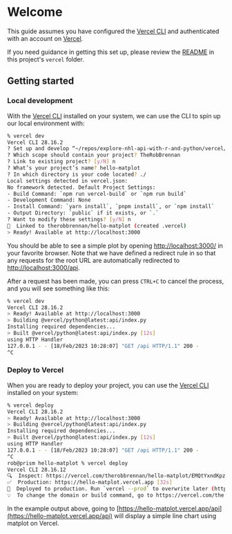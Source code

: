 # Welcome

This guide assumes you have configured the [Vercel CLI](https://vercel.com/docs/cli) and authenticated with an account on [Vercel](https://vercel.com).

If you need guidance in getting this set up, please review the [README](../README.md) in this project's `vercel` folder.

## Getting started

### Local development

With the [Vercel CLI](https://vercel.com/docs/cli) installed on your system, we can use the CLI to spin up our local environment with:

```sh
% vercel dev
Vercel CLI 28.16.2
? Set up and develop “~/repos/explore-nhl-api-with-r-and-python/vercel/hello-matplot”? [Y/n] y
? Which scope should contain your project? TheRobBrennan
? Link to existing project? [y/N] n
? What’s your project’s name? hello-matplot
? In which directory is your code located? ./
Local settings detected in vercel.json:
No framework detected. Default Project Settings:
- Build Command: `npm run vercel-build` or `npm run build`
- Development Command: None
- Install Command: `yarn install`, `pnpm install`, or `npm install`
- Output Directory: `public` if it exists, or `.`
? Want to modify these settings? [y/N] n
🔗  Linked to therobbrennan/hello-matplot (created .vercel)
> Ready! Available at http://localhost:3000
```

You should be able to see a simple plot by opening [http://localhost:3000/](http://localhost:3000/) in your favorite browser. Note that we have defined a redirect rule in [](./vercel.json) so that any requests for the root URL are automatically redirected to [http://localhost:3000/api](http://localhost:3000/api).

After a request has been made, you can press `CTRL+C` to cancel the process, and you will see something like this:

```sh
% vercel dev
Vercel CLI 28.16.2
> Ready! Available at http://localhost:3000
> Building @vercel/python@latest:api/index.py
Installing required dependencies...
> Built @vercel/python@latest:api/index.py [12s]
using HTTP Handler
127.0.0.1 - - [18/Feb/2023 10:28:07] "GET /api HTTP/1.1" 200 -
^C
```

### Deploy to Vercel

When you are ready to deploy your project, you can use the [Vercel CLI](https://vercel.com/docs/cli) installed on your system:

```sh
% vercel deploy
Vercel CLI 28.16.2
> Ready! Available at http://localhost:3000
> Building @vercel/python@latest:api/index.py
Installing required dependencies...
> Built @vercel/python@latest:api/index.py [12s]
using HTTP Handler
127.0.0.1 - - [18/Feb/2023 10:28:07] "GET /api HTTP/1.1" 200 -
^C
rob@prism hello-matplot % vercel deploy
Vercel CLI 28.16.12
🔍  Inspect: https://vercel.com/therobbrennan/hello-matplot/EMQtYxndKpzAx455UdQJvjB8Ucan [1s]
✅  Production: https://hello-matplot.vercel.app [32s]
📝  Deployed to production. Run `vercel --prod` to overwrite later (https://vercel.link/2F).
💡  To change the domain or build command, go to https://vercel.com/therobbrennan/hello-matplot/settings
```

In the example output above, going to [https://hello-matplot.vercel.app/api](https://hello-matplot.vercel.app/api) will display a simple line chart using matplot on Vercel.
